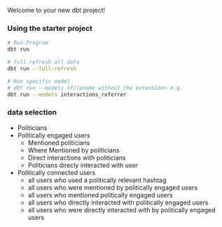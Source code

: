 Welcome to your new dbt project!

### Using the starter project

```bash
# Run Program
dbt run

# full refresh all data
dbt run --full-refresh

# Run specific model
# dbt run --models <filename without the extension> e.g.
dbt run --models interactions_referrer
```







### data selection
- Politicians
- Politically engaged users
  - Mentioned politicians
  - Where Mentioned by politicians
  - Direct interactions with politicians
  - Politicians direcly interacted with user
- Politically connected users
  - all users who used a politically relevant hashtag
  - all users who were mentioned by politically engaged users
  - all users who mentioned politically engaged users
  - all users who directly interacted with politically engaged users
  - all users who were directly interacted with by politically engaged users
